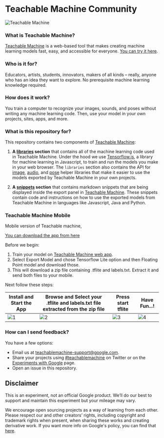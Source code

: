 # Teachable Machine Community

![Teachable Machine](./teachablemachine.gif)

### What is Teachable Machine?

[Teachable Machine](https://teachablemachine.withgoogle.com/) is a web-based tool that makes creating machine learning models fast, easy, and accessible for everyone. [You can try it here](https://teachablemachine.withgoogle.com/).

### Who is it for?
Educators, artists, students, innovators, makers of all kinds – really, anyone who has an idea they want to explore. No prerequisite machine learning knowledge required.

### How does it work?
You train a computer to recognize your images, sounds, and poses without writing any machine learning code. Then, use your model in your own projects, sites, apps, and more.

### What is this repository for?

This repository contains two components of [Teachable Machine](https://teachablemachine.withgoogle.com/):

1. **A [libraries](/libraries) section** that contains all of the machine learning code used in Teachable Machine. Under the hood we use [Tensorflow.js](https://www.tensorflow.org/js), a library for machine learning in Javascript, to train and run the models you make in your web browser. The `libraries` section also contains the API for [image](/libraries/image), [audio](/libraries/audio), and [pose](/libraries/pose) helper libraries that make it easier to use the models exported by Teachable Machine in your own projects.

2. **A [snippets](/snippets) section** that contains markdown snippets that are being displayed inside the export panel in [Teachable Machine](https://teachablemachine.withgoogle.com/). These snippets contain code and instructions on how to use the exported models from Teachable Machine in languages like Javascript, Java and Python.

### Teachable Machine Mobile
Mobile version of Teachable machine, 

[You can download the app from here](https://drive.google.com/file/d/17_ZnhH7BS9U8lktf9kpzR4e8hwB5_qp3/view?usp=sharing)

Before we begin:
1) Train your model on [Teachable Machine web app](https://teachablemachine.withgoogle.com/). 
2) Select Export Model and chose Tensorflow Lite option and then Floating Point model and download those. 
3) This will download a zip file containing .tflite and labels.txt. Extract it and send both files to your mobile.

Next follow these steps:

| Install and Start the App | Browse and Select your .tflite and labels.txt file extracted from the zip file| Press start tflite | Have Fun...!
| --- | --- | --- | --- |
|![1](https://github.com/mstale007/Teachable_Machine_Mobile/blob/master/Images/a.jpg)|![2](https://github.com/mstale007/Teachable_Machine_Mobile/blob/master/Images/b.png)|![3](https://github.com/mstale007/Teachable_Machine_Mobile/blob/master/Images/c.png)|![4](https://github.com/mstale007/Teachable_Machine_Mobile/blob/master/Images/d.png)|

### How can I send feedback?

You have a few options:

* Email us at [teachablemachine-support@google.com](mailto:teachablemachine-support@google.com).
* Share your projects using [#teachablemachine](https://twitter.com/hashtag/teachablemachine) on Twitter or on the [Experiments with Google](https://experiments.withgoogle.com/submit) page.
* Open an issue in this repository.



## Disclaimer

This is an experiment, not an official Google product. We’ll do our best to support and maintain this experiment but your mileage may vary.

We encourage open sourcing projects as a way of learning from each other. Please respect our and other creators’ rights, including copyright and trademark rights when present, when sharing these works and creating derivative work. If you want more info on Google's policy, you can find that [here](https://www.google.com/permissions/).
